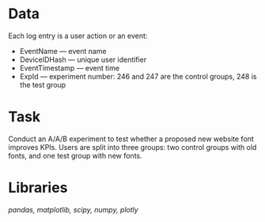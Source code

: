 # Data

Each log entry is a user action or an event:
- EventName — event name
- DeviceIDHash — unique user identifier
- EventTimestamp — event time
- ExpId — experiment number: 246 and 247 are the control groups, 248 is the test group

# Task

Conduct an A/A/B experiment to test whether a proposed new website font improves KPIs. Users are split into three groups: two control groups with old fonts, and one test group with new fonts.  

# Libraries

*pandas, matplotlib, scipy,  numpy, plotly*

